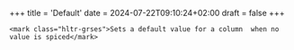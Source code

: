 +++
title = 'Default'
date = 2024-07-22T09:10:24+02:00
draft = false
+++

    <mark class="hltr-grses">Sets a default value for a column  when no value is spiced</mark>